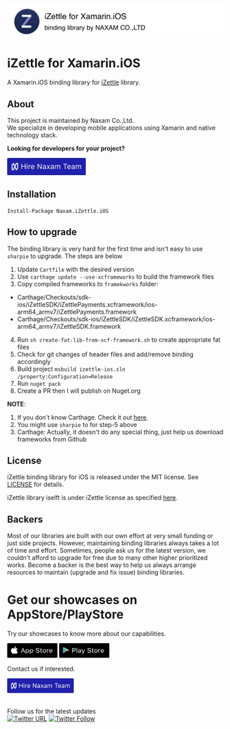 <img src="./art/repo_header.png" alt="iZettle for Xamarin.iOS" width="728" />

# iZettle for Xamarin.iOS

A Xamarin.iOS binding library for [iZettle](https://www.izettle.com/gb/developer) library.

## About
This project is maintained by Naxam Co.,Ltd.<br>
We specialize in developing mobile applications using Xamarin and native technology stack.<br>

**Looking for developers for your project?**<br>

<a href="mailto:tuyen@naxam.net"> 
<img src="https://github.com/NAXAM/naxam.github.io/blob/master/assets/img/hire_button.png?raw=true" height="40"></a> <br>

## Installation
```
Install-Package Naxam.iZettle.iOS
```

## How to upgrade
The binding library is very hard for the first time and isn't easy to use `sharpie` to upgrade.
The steps are below

1. Update `Cartfile` with the desired version
2. Use `carthage update --use-xcframeworks` to build the framework files
3. Copy compiled frameworks to `framekworks` folder: 
- Carthage/Checkouts/sdk-ios/iZettleSDK/iZettlePayments.xcframework/ios-arm64_armv7/iZettlePayments.framework
- Carthage/Checkouts/sdk-ios/iZettleSDK/iZettleSDK.xcframework/ios-arm64_armv7/iZettleSDK.framework
4. Run `sh create-fat-lib-from-xcf-framework.sh` to create appropriate fat files
5. Check for git changes of header files and add/remove binding accordingly
6. Build project `msbuild izettle-ios.sln /property:Configuration=Release`
7. Run `nuget pack`
8. Create a PR then I will publish on Nuget.org

**NOTE**: 
1. If you don't know Carthage. Check it out [here](https://github.com/Carthage/Carthage).
2. You might use `sharpie` to for step-5 above
3. Carthage: Actually, it doesn't do any special thing, just help us download frameworks from Github

## License

iZettle binding library for iOS is released under the MIT license.
See [LICENSE](./LICENSE) for details.

iZettle library iselft is under iZettle license as specified [here](https://github.com/iZettle/sdk-ios/blob/master/LICENSE).

## Backers
Most of our libraries are built with our own effort at very small funding or just side projects.
However, maintaining binding libraries always takes a lot of time and effort.
Sometimes, people ask us for the latest version, we couldn't afford to upgrade for free due to many other higher prioritized works. Become a backer is the best way to help us always arrange resources to maintain (upgrade and fix issue) binding libraries.

# Get our showcases on AppStore/PlayStore
Try our showcases to know more about our capabilities. 

<a href="https://itunes.apple.com/us/developer/tuyen-vu/id1255432728/" > 
<img src="https://github.com/NAXAM/imagepicker-android-binding/raw/master/art/apple_store.png" width="117" height="34"></a>

<a href="https://play.google.com/store/apps/developer?id=NAXAM+CO.,+LTD" > 
<img src="https://github.com/NAXAM/imagepicker-android-binding/raw/master/art/google_store.png" width="117" height="34"></a>

Contact us if interested.

<a href="mailto:tuyen@naxam.net"> 
<img src="https://github.com/NAXAM/naxam.github.io/blob/master/assets/img/hire_button.png" height="34"></a> <br>
<br>

Follow us for the latest updates<br>[![Twitter URL](https://img.shields.io/twitter/url/http/shields.io.svg?style=social)](https://twitter.com/intent/tweet?text=https://github.com/naxam/izettle-ios-binding)
[![Twitter Follow](https://img.shields.io/twitter/follow/naxamco.svg?style=social)](https://twitter.com/naxamco)
